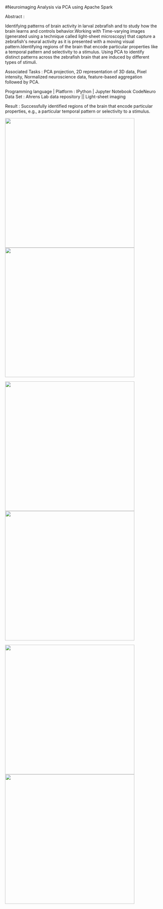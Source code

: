#Neuroimaging Analysis via PCA using Apache Spark

Abstract :

Identifying patterns of brain activity in larval zebrafish and to study how the brain learns and controls behavior.Working with Time-varying images (generated using a technique called light-sheet microscopy) that capture a zebrafish's neural activity as it is presented with a moving visual pattern.Identifying regions of the brain that encode particular properties like a temporal pattern and selectivity to a stimulus. Using PCA to identify distinct patterns across the zebrafish brain that are induced by different types of stimuli.

Associated Tasks : PCA projection, 2D representation of 3D data, Pixel intensity, Normalized neuroscience data, feature-based aggregation followed by PCA.

Programming language | Platform : IPython | Jupyter Notebook
CodeNeuro Data Set : Ahrens Lab data repository || Light-sheet imaging

Result : Successfully identified regions of the brain that encode particular properties, e.g., a particular temporal pattern or selectivity to a stimulus.



<img src="https://cloud.githubusercontent.com/assets/5808185/22171310/4544f280-df8b-11e6-9a4a-6e6c798623b0.png" width="425"/> <img src="https://cloud.githubusercontent.com/assets/5808185/22171311/45494722-df8b-11e6-811b-aceb08cdb41d.png" width="425"/> 

<img src="https://cloud.githubusercontent.com/assets/5808185/22171312/4552e70a-df8b-11e6-885b-451496e5a9dc.png" width="425"/> <img src="https://cloud.githubusercontent.com/assets/5808185/22171313/4557f006-df8b-11e6-9eaf-a2785ef97d57.png" width="425"/>

<img src="https://cloud.githubusercontent.com/assets/5808185/22171314/455d9736-df8b-11e6-8176-26ccfbbeb985.png" width="425"/> <img src="https://cloud.githubusercontent.com/assets/5808185/22171315/456143fe-df8b-11e6-9f60-fcc833bed5da.png" width="425"/>

